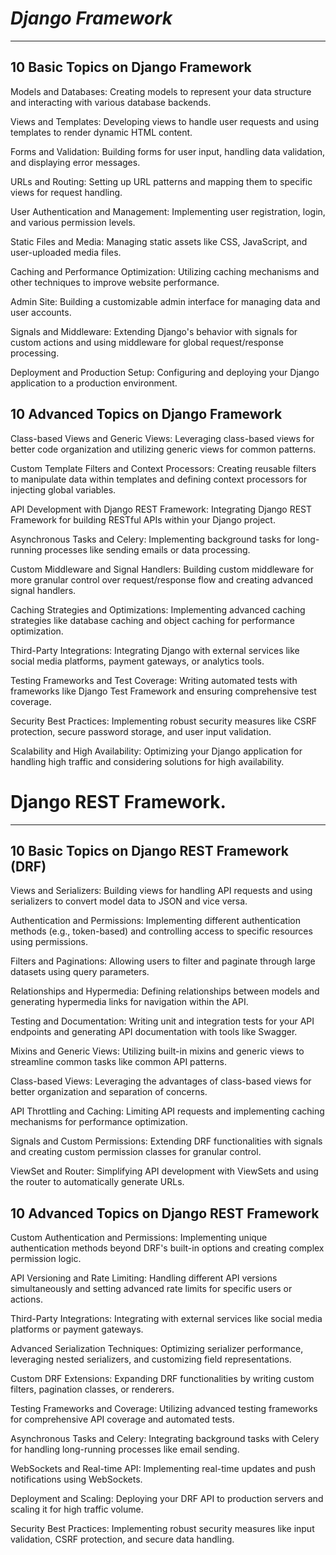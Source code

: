 # ***Django Framework***
---
## 10 Basic Topics on Django Framework

Models and Databases: Creating models to represent your data structure and interacting with various database backends.

Views and Templates: Developing views to handle user requests and using templates to render dynamic HTML content.

Forms and Validation: Building forms for user input, handling data validation, and displaying error messages.

URLs and Routing: Setting up URL patterns and mapping them to specific views for request handling.

User Authentication and Management: Implementing user registration, login, and various permission levels.

Static Files and Media: Managing static assets like CSS, JavaScript, and user-uploaded media files.

Caching and Performance Optimization: Utilizing caching mechanisms and other techniques to improve website performance.

Admin Site: Building a customizable admin interface for managing data and user accounts.

Signals and Middleware: Extending Django's behavior with signals for custom actions and using middleware for global request/response processing.

Deployment and Production Setup: Configuring and deploying your Django application to a production environment.


## 10 Advanced Topics on Django Framework

Class-based Views and Generic Views: Leveraging class-based views for better code organization and utilizing generic views for common patterns.

Custom Template Filters and Context Processors: Creating reusable filters to manipulate data within templates and defining context processors for injecting global variables.

API Development with Django REST Framework: Integrating Django REST Framework for building RESTful APIs within your Django project.

Asynchronous Tasks and Celery: Implementing background tasks for long-running processes like sending emails or data processing.

Custom Middleware and Signal Handlers: Building custom middleware for more granular control over request/response flow and creating advanced signal handlers.

Caching Strategies and Optimizations: Implementing advanced caching strategies like database caching and object caching for performance optimization.

Third-Party Integrations: Integrating Django with external services like social media platforms, payment gateways, or analytics tools.

Testing Frameworks and Test Coverage: Writing automated tests with frameworks like Django Test Framework and ensuring comprehensive test coverage.

Security Best Practices: Implementing robust security measures like CSRF protection, secure password storage, and user input validation.

Scalability and High Availability: Optimizing your Django application for handling high traffic and considering solutions for high availability.


# Django REST Framework.
---
## 10 Basic Topics on Django REST Framework (DRF)

Views and Serializers: Building views for handling API requests and using serializers to convert model data to JSON and vice versa.

Authentication and Permissions: Implementing different authentication methods (e.g., token-based) and controlling access to specific resources using permissions.

Filters and Paginations: Allowing users to filter and paginate through large datasets using query parameters.

Relationships and Hypermedia: Defining relationships between models and generating hypermedia links for navigation within the API.

Testing and Documentation: Writing unit and integration tests for your API endpoints and generating API documentation with tools like Swagger.

Mixins and Generic Views: Utilizing built-in mixins and generic views to streamline common tasks like common API patterns.

Class-based Views: Leveraging the advantages of class-based views for better organization and separation of concerns.

API Throttling and Caching: Limiting API requests and implementing caching mechanisms for performance optimization.

Signals and Custom Permissions: Extending DRF functionalities with signals and creating custom permission classes for granular control.

ViewSet and Router: Simplifying API development with ViewSets and using the router to automatically generate URLs.


## 10 Advanced Topics on Django REST Framework

Custom Authentication and Permissions: Implementing unique authentication methods beyond DRF's built-in options and creating complex permission logic.

API Versioning and Rate Limiting: Handling different API versions simultaneously and setting advanced rate limits for specific users or actions.

Third-Party Integrations: Integrating with external services like social media platforms or payment gateways.

Advanced Serialization Techniques: Optimizing serializer performance, leveraging nested serializers, and customizing field representations.

Custom DRF Extensions: Expanding DRF functionalities by writing custom filters, pagination classes, or renderers.

Testing Frameworks and Coverage: Utilizing advanced testing frameworks for comprehensive API coverage and automated tests.

Asynchronous Tasks and Celery: Integrating background tasks with Celery for handling long-running processes like email sending.

WebSockets and Real-time API: Implementing real-time updates and push notifications using WebSockets.

Deployment and Scaling: Deploying your DRF API to production servers and scaling it for high traffic volume.

Security Best Practices: Implementing robust security measures like input validation, CSRF protection, and secure data handling.
